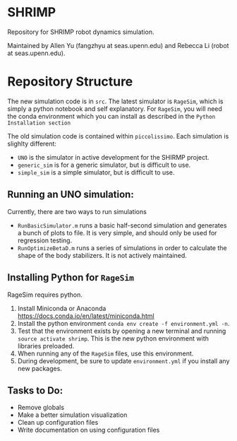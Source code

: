 # SHRIMP
Repository for SHRIMP robot dynamics simulation.

Maintained by Allen Yu (fangzhyu at seas.upenn.edu) and Rebecca Li (robot at seas.upenn.edu).


# Repository Structure

The new simulation code is in `src`. The latest simulator is `RageSim`, which is simply a python notebook and self explanatory. For `RageSim`, you will need the conda environment which you can install as described in the `Python Installation section`


The old simulation code is contained within `piccolissimo`. Each simulation is slighlty different:

* `UNO` is the simulator in active development for the SHIRMP project.
* `generic_sim` is for a generic simulator, but is difficult to use.
* `simple_sim` is a simple simulator, but is difficult to use.

## Running an UNO simulation:

Currently, there are two ways to run simulations

* `RunBasicSimulator.m` runs a basic half-second simulation and generates a bunch of plots to file. It is very simple, and should only be used for regression testing.
* `RunOptimizeBetaD.m` runs a series of simulations in order to calculate the shape of the body stabilizers. It is not actively maintained.


## Installing Python for `RageSim`
RageSim requires python.

1. Install Miniconda or Anaconda https://docs.conda.io/en/latest/miniconda.html
2. Install the python environment `conda env create -f environment.yml -n`.
3. Test that the environment exists by opening a new terminal and running `source activate shrimp`. This is the new python environment with libraries preloaded.
4. When running any of the `RageSim` files, use this environment.
5. During development, be sure to update `environment.yml` if you install any new packages.

## Tasks to Do:
* Remove globals
* Make a better simulation visualization
* Clean up configuration files
* Write documentation on using configuration files

